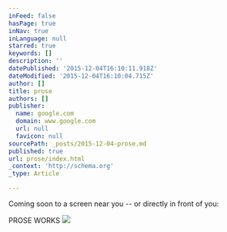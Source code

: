 ```yaml
---
inFeed: false
hasPage: true
inNav: true
inLanguage: null
starred: true
keywords: []
description: ''
datePublished: '2015-12-04T16:10:11.918Z'
dateModified: '2015-12-04T16:10:04.715Z'
author: []
title: prose
authors: []
publisher:
  name: google.com
  domain: www.google.com
  url: null
  favicon: null
sourcePath: _posts/2015-12-04-prose.md
published: true
url: prose/index.html
_context: 'http://schema.org'
_type: Article

---
```

Coming soon to a screen near you -- or directly in front of you:

PROSE WORKS
![](https://the-grid-user-content.s3-us-west-2.amazonaws.com/61dde1ef-7241-48c4-9f5f-ba1f0a0343f4.png)